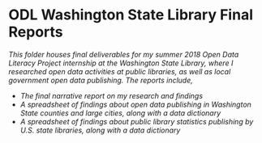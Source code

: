#  ODL Washington State Library Final Reports 

*This folder houses final deliverables for my summer 2018 Open Data Literacy Project internship at the Washington State Library, where I researched open data activities at public libraries, as well as local government open data publishing. The reports include,*

- *The final narrative report on my research and findings*
- *A spreadsheet of findings about open data publishing in Washington State counties and large cities, along with a data dictionary*
- *A spreadsheet of findings about public library statistics publishing by U.S. state libraries, along with a data dictionary*

